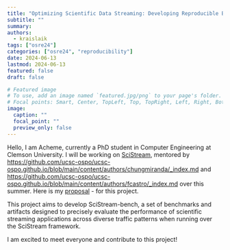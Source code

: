 ```yaml
---
title: "Optimizing Scientific Data Streaming: Developing Reproducible Benchmarks for High-Speed Memory-to-Memory Data Transfer over SciStream"
subtitle: ""
summary:
authors: 
  - kraislaik
tags: ["osre24"]
categories: ["osre24", "reproducibility"]
date: 2024-06-13
lastmod: 2024-06-13
featured: false
draft: false

# Featured image
# To use, add an image named `featured.jpg/png` to your page's folder.
# Focal points: Smart, Center, TopLeft, Top, TopRight, Left, Right, BottomLeft, Bottom, BottomRight.
image:
  caption: ""
  focal_point: ""
  preview_only: false
---
```


Hello, I am Acheme, currently a PhD student in Computer Engineering at Clemson University. I will be working on [SciStream](https://github.com/ucsc-ospo/ucsc-ospo.github.io/blob/main/content/project/osre24/anl/scistream/index.md), mentored by https://github.com/ucsc-ospo/ucsc-ospo.github.io/blob/main/content/authors/chungmiranda/_index.md and  https://github.com/ucsc-ospo/ucsc-ospo.github.io/blob/main/content/authors/fcastro/_index.md over this summer. Here is my [proposal](https://docs.google.com/document/d/1w78mE484kfDmWygPCausv6aZxUQwGeI07ohCjvE3TYk) - for this project.

This project aims to develop SciStream-bench, a set of benchmarks and artifacts designed to precisely evaluate the performance of scientific streaming applications across diverse traffic patterns when running over the SciStream framework.

I am excited to meet everyone and contribute to this project!
